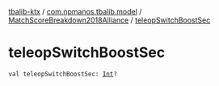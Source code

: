[tbalib-ktx](../../index.md) / [com.npmanos.tbalib.model](../index.md) / [MatchScoreBreakdown2018Alliance](index.md) / [teleopSwitchBoostSec](./teleop-switch-boost-sec.md)

# teleopSwitchBoostSec

`val teleopSwitchBoostSec: `[`Int`](https://kotlinlang.org/api/latest/jvm/stdlib/kotlin/-int/index.html)`?`